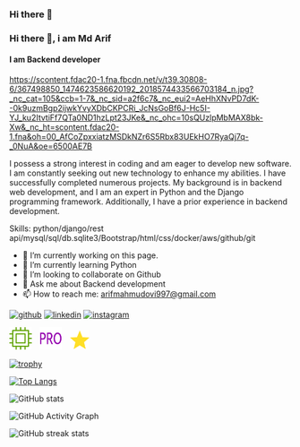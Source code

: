 ### Hi there 👋
### Hi there 👋, i am Md Arif
#### I am Backend developer
https://scontent.fdac20-1.fna.fbcdn.net/v/t39.30808-6/367498850_1474623586620192_2018574433566703184_n.jpg?_nc_cat=105&ccb=1-7&_nc_sid=a2f6c7&_nc_eui2=AeHhXNvPD7dK--0k9uzmBgp2ijwkYvyXDbCKPCRi_JcNsGoBf6J-Hc5I-YJ_ku2ItvtiFf7QTa0ND1hzLpt23JKe&_nc_ohc=10sQUzlpMbMAX8bk-Xw&_nc_ht=scontent.fdac20-1.fna&oh=00_AfCoZpxxiatzMSDkNZr6S5Rbx83UEkHO7RyaQj7q-_0NuA&oe=6500AE7B

I possess a strong interest in coding and am eager to develop new software. I am constantly seeking out new technology to enhance my abilities. I have successfully completed numerous projects. My background is in backend web development, and I am an expert in Python and the Django programming framework. Additionally, I have a prior experience in backend development.

Skills: python/django/rest api/mysql/sql/db.sqlite3/Bootstrap/html/css/docker/aws/github/git

- 🔭 I’m currently working on this page. 
- 🌱 I’m currently learning Python 
- 👯 I’m looking to collaborate on Github 
- 💬 Ask me about Backend development 
- 📫 How to reach me: arifmahmudovi997@gmail.com 


[<img src='https://cdn.jsdelivr.net/npm/simple-icons@3.0.1/icons/github.svg' alt='github' height='40'>](https://github.com/Md-Arif779)  [<img src='https://cdn.jsdelivr.net/npm/simple-icons@3.0.1/icons/linkedin.svg' alt='linkedin' height='40'>](https://www.linkedin.com/in/md-arif5500/)  [<img src='https://cdn.jsdelivr.net/npm/simple-icons@3.0.1/icons/instagram.svg' alt='instagram' height='40'>](https://www.instagram.com/arif_mahmud_ovik/)  

<a href='https://docs.github.com/en/developers'><img src='https://raw.githubusercontent.com/acervenky/animated-github-badges/master/assets/devbadge.gif' width='40' height='40'></a> <a href='https://github.com/pricing'><img src='https://raw.githubusercontent.com/acervenky/animated-github-badges/master/assets/pro.gif' width='40' height='40'></a> <a href='https://stars.github.com/'><img src='https://raw.githubusercontent.com/acervenky/animated-github-badges/master/assets/starbadge.gif' width='35' height='35'></a> 

[![trophy](https://github-profile-trophy.vercel.app/?username=Md-Arif779)](https://github.com/ryo-ma/github-profile-trophy)

[![Top Langs](https://github-readme-stats.vercel.app/api/top-langs/?username=Md-Arif779)](https://github.com/anuraghazra/github-readme-stats)

![GitHub stats](https://github-readme-stats.vercel.app/api?username=Md-Arif779&show_icons=true)  

![GitHub Activity Graph](https://activity-graph.herokuapp.com/graph?username=Md-Arif779)  

![GitHub streak stats](https://streak-stats.demolab.com/?user=Md-Arif779)  


